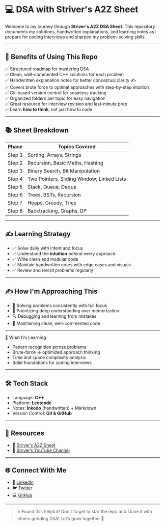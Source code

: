 # 💻 DSA with Striver's A2Z Sheet

Welcome to my journey through **Striver's A2Z DSA Sheet**. This repository documents my solutions, handwritten explanations, and learning notes as I prepare for coding interviews and sharpen my problem-solving skills.

---

## 🚀 Benefits of Using This Repo

✅ Structured roadmap for mastering DSA  
✅ Clean, well-commented C++ solutions for each problem  
✅ Handwritten explanation notes for better conceptual clarity ✍️  
✅ Covers brute force to optimal approaches with step-by-step intuition  
✅ Git-based version control for seamless tracking  
✅ Organized folders per topic for easy navigation  
✅ Great resource for interview revision and last-minute prep  
✅ Learn **how to think**, not just how to code

---

## 📚 Sheet Breakdown

| Phase | Topics Covered |
|-------|----------------|
| Step 1 | Sorting, Arrays, Strings |
| Step 2 | Recursion, Basic Maths, Hashing |
| Step 3 | Binary Search, Bit Manipulation |
| Step 4 | Two Pointers, Sliding Window, Linked Lists |
| Step 5 | Stack, Queue, Deque |
| Step 6 | Trees, BSTs, Recursion |
| Step 7 | Heaps, Greedy, Tries |
| Step 8 | Backtracking, Graphs, DP |

---

## ✍️ Learning Strategy

- ✅ Solve daily with intent and focus  
- ✅ Understand the **intuition** behind every approach  
- ✅ Write clean and modular code  
- ✅ Maintain handwritten notes with edge cases and visuals  
- ✅ Review and revisit problems regularly

---
## ✍️ How I'm Approaching This

- 📌 Solving problems consistently with full focus
- 🧠 Prioritizing deep understanding over memorization
- 🔍 Debugging and learning from mistakes
- 📖 Maintaining clean, well-commented code
---

🧠 What I’m Learning

- Pattern recognition across problems
- Brute-force → optimized approach thinking
- Time and space complexity analysis
- Solid foundations for coding interviews
--------

## 🛠️ Tech Stack

- Language: **C++**
- Platform: **Leetcode**
- Notes: **Inkodo** (handwritten) + Markdown  
- Version Control: **Git & GitHub**

---

## 🔗 Resources

- 📘 [Striver’s A2Z Sheet](https://takeuforward.org/interviews/strivers-sde-sheet-top-coding-interview-problems/)
- 🎥 [Striver’s YouTube Channel](https://www.youtube.com/@takeUforward)

---

## 🌐 Connect With Me

- 🔗 [LinkedIn](https://www.linkedin.com/in/himanshu231204)
- 🐦 [Twitter](https://twitter.com/himanshu231204)
- 💻 [GitHub](https://github.com/himanshu231204)

---

> ⭐ Found this helpful? Don’t forget to star the repo and share it with others grinding DSA! Let’s grow together 💪


